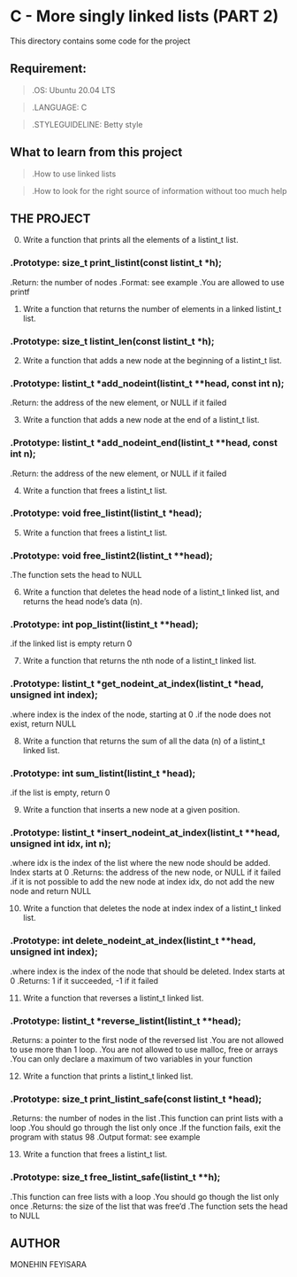 # C - More singly linked lists (PART 2)

This directory contains some code for the project

## Requirement:

> .OS: Ubuntu 20.04 LTS

> .LANGUAGE: C

> .STYLEGUIDELINE: Betty style

## What to learn from this project

> .How to use linked lists

> .How to look for the right source of information without too much help

## THE PROJECT

0. Write a function that prints all the elements of a listint_t list.

### .Prototype: size_t print_listint(const listint_t *h);
.Return: the number of nodes
.Format: see example
.You are allowed to use printf

1. Write a function that returns the number of elements in a linked listint_t list.

### .Prototype: size_t listint_len(const listint_t *h);

2. Write a function that adds a new node at the beginning of a listint_t list.

### .Prototype: listint_t *add_nodeint(listint_t **head, const int n);
.Return: the address of the new element, or NULL if it failed

3. Write a function that adds a new node at the end of a listint_t list.

### .Prototype: listint_t *add_nodeint_end(listint_t **head, const int n);
.Return: the address of the new element, or NULL if it failed

4. Write a function that frees a listint_t list.

### .Prototype: void free_listint(listint_t *head);

5. Write a function that frees a listint_t list.

### .Prototype: void free_listint2(listint_t **head);
.The function sets the head to NULL

6. Write a function that deletes the head node of a listint_t linked list, and returns the head node’s data (n).

### .Prototype: int pop_listint(listint_t **head);
.if the linked list is empty return 0

7. Write a function that returns the nth node of a listint_t linked list.

### .Prototype: listint_t *get_nodeint_at_index(listint_t *head, unsigned int index);
.where index is the index of the node, starting at 0
.if the node does not exist, return NULL

8. Write a function that returns the sum of all the data (n) of a listint_t linked list.

### .Prototype: int sum_listint(listint_t *head);
.if the list is empty, return 0

9. Write a function that inserts a new node at a given position.

### .Prototype: listint_t *insert_nodeint_at_index(listint_t **head, unsigned int idx, int n);
.where idx is the index of the list where the new node should be added. Index starts at 0
.Returns: the address of the new node, or NULL if it failed
.if it is not possible to add the new node at index idx, do not add the new node and return NULL

10. Write a function that deletes the node at index index of a listint_t linked list.

### .Prototype: int delete_nodeint_at_index(listint_t **head, unsigned int index);
.where index is the index of the node that should be deleted. Index starts at 0
.Returns: 1 if it succeeded, -1 if it failed

11. Write a function that reverses a listint_t linked list.

### .Prototype: listint_t *reverse_listint(listint_t **head);
.Returns: a pointer to the first node of the reversed list
.You are not allowed to use more than 1 loop.
.You are not allowed to use malloc, free or arrays
.You can only declare a maximum of two variables in your function

12. Write a function that prints a listint_t linked list.

### .Prototype: size_t print_listint_safe(const listint_t *head);
.Returns: the number of nodes in the list
.This function can print lists with a loop
.You should go through the list only once
.If the function fails, exit the program with status 98
.Output format: see example

13. Write a function that frees a listint_t list.

### .Prototype: size_t free_listint_safe(listint_t **h);
.This function can free lists with a loop
.You should go though the list only once
.Returns: the size of the list that was free’d
.The function sets the head to NULL

## AUTHOR
MONEHIN FEYISARA
